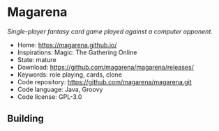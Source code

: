 # Magarena

_Single-player fantasy card game played against a computer opponent._

- Home: https://magarena.github.io/
- Inspirations: Magic: The Gathering Online
- State: mature
- Download: https://github.com/magarena/magarena/releases/
- Keywords: role playing, cards, clone
- Code repository: https://github.com/magarena/magarena.git
- Code language: Java, Groovy
- Code license: GPL-3.0

## Building
